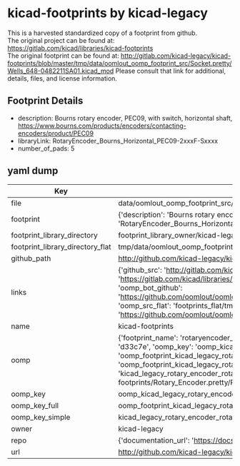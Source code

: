 # kicad-footprints by kicad-legacy  
This is a harvested standardized copy of a footprint from github.  
The original project can be found at:  
https://gitlab.com/kicad/libraries/kicad-footprints  
The original footprint can be found at:
http://gitlab.com/kicad-legacy/kicad-footprints/blob/master/tmp/data/oomlout_oomp_footprint_src/Socket.pretty/Wells_648-0482211SA01.kicad_mod
Please consult that link for additional, details, files, and license information.  
## Footprint Details
* description: Bourns rotary encoder, PEC09, with switch, horizontal shaft, https://www.bourns.com/products/encoders/contacting-encoders/product/PEC09  
* libraryLink: RotaryEncoder_Bourns_Horizontal_PEC09-2xxxF-Sxxxx  
* number_of_pads: 5  
## yaml dump  
| Key | Value |  
| --- | --- |  
| file | data/oomlout_oomp_footprint_src/kicad-footprints/Rotary_Encoder.pretty/RotaryEncoder_Bourns_Horizontal_PEC09-2xxxF-Sxxxx.kicad_mod |  
| footprint | {'description': 'Bourns rotary encoder, PEC09, with switch, horizontal shaft, https://www.bourns.com/products/encoders/contacting-encoders/product/PEC09', 'libraryLink': 'RotaryEncoder_Bourns_Horizontal_PEC09-2xxxF-Sxxxx', 'number_of_pads': 5} |  
| footprint_library_directory | footprint_library_owner/kicad-legacy_kicad-footprints |  
| footprint_library_directory_flat | tmp/data/oomlout_oomp_footprint_src/footprints_flat/kicad_legacy_rotary_encoder_rotaryencoder_bourns_horizontal_pec09_2xxxf_sxxxx/working |  
| github_path | http://github.com/kicad-legacy/kicad-footprints/blob/master/tmp/data/oomlout_oomp_footprint_src/Rotary_Encoder.pretty/RotaryEncoder_Bourns_Horizontal_PEC09-2xxxF-Sxxxx.kicad_mod |  
| links | {'github_src': 'http://gitlab.com/kicad-legacy/kicad-footprints/blob/master/tmp/data/oomlout_oomp_footprint_src/Socket.pretty/Wells_648-0482211SA01.kicad_mod', 'github_src_repo': 'https://gitlab.com/kicad/libraries/kicad-footprints', 'oomp_bot': 'tmp/data/oomlout_oomp_footprint_src/footprints/kicad_legacy_rotary_encoder_rotaryencoder_bourns_horizontal_pec09_2xxxf_sxxxx/working', 'oomp_bot_github': 'https://github.com/oomlout/oomlout_oomp_footprint_bot/tree/main/tmp/data/oomlout_oomp_footprint_src/footprints/kicad_legacy_rotary_encoder_rotaryencoder_bourns_horizontal_pec09_2xxxf_sxxxx/working', 'oomp_src_flat': 'footprints_flat/tmp/data/oomlout_oomp_footprint_src/footprints_flat/kicad_legacy_rotary_encoder_rotaryencoder_bourns_horizontal_pec09_2xxxf_sxxxx/working', 'oomp_src_flat_github': 'https://github.com/oomlout/oomlout_oomp_footprint_src/tree/main/tmp/data/oomlout_oomp_footprint_src/footprints_flat/kicad_legacy_rotary_encoder_rotaryencoder_bourns_horizontal_pec09_2xxxf_sxxxx/working'} |  
| name | kicad-footprints |  
| oomp | {'footprint_name': 'rotaryencoder_bourns_horizontal_pec09_2xxxf_sxxxx', 'library_name': 'rotary_encoder', 'md5': 'd33c7e027ba44ee24503fb48ba023fbf', 'md5_10': 'd33c7e027b', 'md5_5': 'd33c7', 'md5_6': 'd33c7e', 'oomp_key': 'oomp_kicad_legacy_rotary_encoder_rotaryencoder_bourns_horizontal_pec09_2xxxf_sxxxx', 'oomp_key_extra': 'oomp_footprint_kicad_legacy_rotary_encoder_rotaryencoder_bourns_horizontal_pec09_2xxxf_sxxxx', 'oomp_key_full': 'oomp_footprint_kicad_legacy_rotary_encoder_rotaryencoder_bourns_horizontal_pec09_2xxxf_sxxxx_d33c7e', 'oomp_key_simple': 'kicad_legacy_rotary_encoder_rotaryencoder_bourns_horizontal_pec09_2xxxf_sxxxx', 'original_filename': 'data/oomlout_oomp_footprint_src/kicad-footprints/Rotary_Encoder.pretty/RotaryEncoder_Bourns_Horizontal_PEC09-2xxxF-Sxxxx.kicad_mod', 'owner_name': 'kicad_legacy'} |  
| oomp_key | oomp_kicad_legacy_rotary_encoder_rotaryencoder_bourns_horizontal_pec09_2xxxf_sxxxx |  
| oomp_key_full | oomp_footprint_kicad_legacy_rotary_encoder_rotaryencoder_bourns_horizontal_pec09_2xxxf_sxxxx |  
| oomp_key_simple | kicad_legacy_rotary_encoder_rotaryencoder_bourns_horizontal_pec09_2xxxf_sxxxx |  
| owner | kicad-legacy |  
| repo | {'documentation_url': 'https://docs.github.com/rest/repos/repos#get-a-repository', 'message': 'Not Found'} |  
| url | http://github.com/kicad-legacy/kicad-footprints |  

